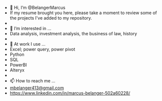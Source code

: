 - 👋 Hi, I’m @BelangerMarcus
- If my resume brought you here, please take a moment to review some of the projects I've added to my repository.
- 
- 👀 I’m interested in ...
- Data analysis, investment analysis, the business of law, history
- 
- 🌱 At work I use ...
- Excel; power query, power pivot
- Python
- SQL
- PowerBI
- Alteryx
- 
- 📫 How to reach me ...
- mbelanger413@gmail.com
- https://www.linkedin.com/in/marcus-belanger-502a60228/
